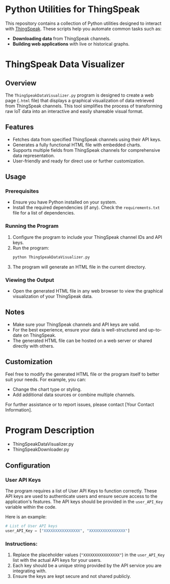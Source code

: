 # Python Utilities for ThingSpeak

This repository contains a collection of Python utilities designed to interact with [ThingSpeak](https://thingspeak.com/). These scripts help you automate common tasks such as:

- **Downloading data** from ThingSpeak channels.  
- **Building web applications** with live or historical graphs.

# ThingSpeak Data Visualizer

## Overview
The `ThingSpeakDataVisualizer.py` program is designed to create a web page (`.html` file) that displays a graphical visualization of data retrieved from ThingSpeak channels. This tool simplifies the process of transforming raw IoT data into an interactive and easily shareable visual format.

## Features
- Fetches data from specified ThingSpeak channels using their API keys.
- Generates a fully functional HTML file with embedded charts.
- Supports multiple fields from ThingSpeak channels for comprehensive data representation.
- User-friendly and ready for direct use or further customization.

## Usage

### Prerequisites
- Ensure you have Python installed on your system.
- Install the required dependencies (if any). Check the `requirements.txt` file for a list of dependencies.

### Running the Program
1. Configure the program to include your ThingSpeak channel IDs and API keys.
2. Run the program:
   ```bash
   python ThingSpeakDataVisualizer.py
   ```
3. The program will generate an HTML file in the current directory.

### Viewing the Output
- Open the generated HTML file in any web browser to view the graphical visualization of your ThingSpeak data.

## Notes
- Make sure your ThingSpeak channels and API keys are valid.
- For the best experience, ensure your data is well-structured and up-to-date on ThingSpeak.
- The generated HTML file can be hosted on a web server or shared directly with others.

## Customization
Feel free to modify the generated HTML file or the program itself to better suit your needs. For example, you can:
- Change the chart type or styling.
- Add additional data sources or combine multiple channels.

For further assistance or to report issues, please contact [Your Contact Information].

   

# Program Description
- ThingSpeakDataVisualizer.py
- ThingSpeakDownloader.py

## Configuration

### User API Keys

The program requires a list of User API Keys to function correctly. These API keys are used to authenticate users and ensure secure access to the application's features. The API keys should be provided in the `user_API_Key` variable within the code.

Here is an example:

```python
# List of User API keys
user_API_Key = ["XXXXXXXXXXXXXXXX", "XXXXXXXXXXXXXXXX"]
```

### Instructions:
1. Replace the placeholder values (`"XXXXXXXXXXXXXXXX"`) in the `user_API_Key` list with the actual API keys for your users.
2. Each key should be a unique string provided by the API service you are integrating with.
3. Ensure the keys are kept secure and not shared publicly.


